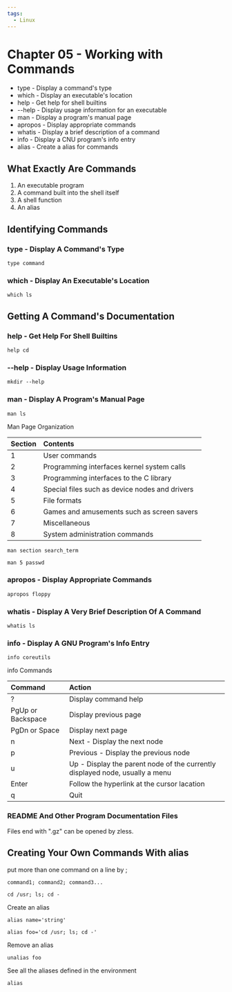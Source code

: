 ```yaml
---
tags:
  - Linux
---
```


# Chapter 05 - Working with Commands

- type - Display a command's type
- which - Display an executable's location
- help - Get help for shell builtins
- --help - Display usage information for an executable
- man - Display a program's manual page
- apropos - Display appropriate commands
- whatis - Display a brief description of a command
- info - Display a CNU program's info entry
- alias - Create a alias for commands

## What Exactly Are Commands

1. An executable program
2. A command built into the shell itself
3. A shell function
4. An alias

## Identifying Commands

### type - Display A Command's Type

    type command

### which - Display An Executable's Location

    which ls

## Getting A Command's Documentation

### help - Get Help For Shell Builtins

    help cd

### --help - Display Usage Information

    mkdir --help

### man - Display A Program's Manual Page

    man ls

Man Page Organization

| Section | Contents                                       |
| :------ | :--------------------------------------------- |
| 1       | User commands                                  |
| 2       | Programming interfaces kernel system calls     |
| 3       | Programming interfaces to the C library        |
| 4       | Special files such as device nodes and drivers |
| 5       | File formats                                   |
| 6       | Games and amusements such as screen savers     |
| 7       | Miscellaneous                                  |
| 8       | System administration commands                 |

    man section search_term

    man 5 passwd

### apropos - Display Appropriate Commands

    apropos floppy

### whatis - Display A Very Brief Description Of A Command

    whatis ls

### info - Display A GNU Program's Info Entry

    info coreutils

info Commands

| Command           | Action                                                                       |
| :---------------- | :--------------------------------------------------------------------------- |
| ?                 | Display command help                                                         |
| PgUp or Backspace | Display previous page                                                        |
| PgDn or Space     | Display next page                                                            |
| n                 | Next - Display the next node                                                 |
| p                 | Previous - Display the previous node                                         |
| u                 | Up - Display the parent node of the currently displayed node, usually a menu |
| Enter             | Follow the hyperlink at the cursor lacation                                  |
| q                 | Quit                                                                         |

### README And Other Program Documentation Files

Files end with ".gz" can be opened by zless.

## Creating Your Own Commands With alias

put more than one command on a line by ;

    command1; command2; command3...

    cd /usr; ls; cd -

Create an alias

    alias name='string'

    alias foo='cd /usr; ls; cd -'

Remove an alias

    unalias foo

See all the aliases defined in the environment

    alias
